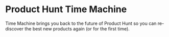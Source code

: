 # Product Hunt Time Machine

Time Machine brings you back to the future of Product Hunt so you can re-discover the best new products again (or for the first time).